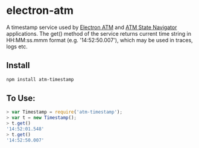 # electron-atm

A timestamp service used by [Electron ATM](https://github.com/timgabets/electron-atm) and [ATM State Navigator](https://github.com/timgabets/states-navigator) applications. The get() method of the service returns current time string in HH:MM:ss.mmm format (e.g. '14:52:50.007'), which may be used in traces, logs etc.

## Install
```bash
npm install atm-timestamp
```

## To Use:

```javascript
> var Timestamp = require('atm-timestamp');
> var t = new Timestamp();
> t.get()
'14:52:01.548'
> t.get()
'14:52:50.007'
```